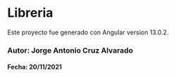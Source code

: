 # Libreria

Este proyecto fue generado con Angular version 13.0.2.

### Autor: Jorge Antonio Cruz Alvarado
#### Fecha: 20/11/2021
